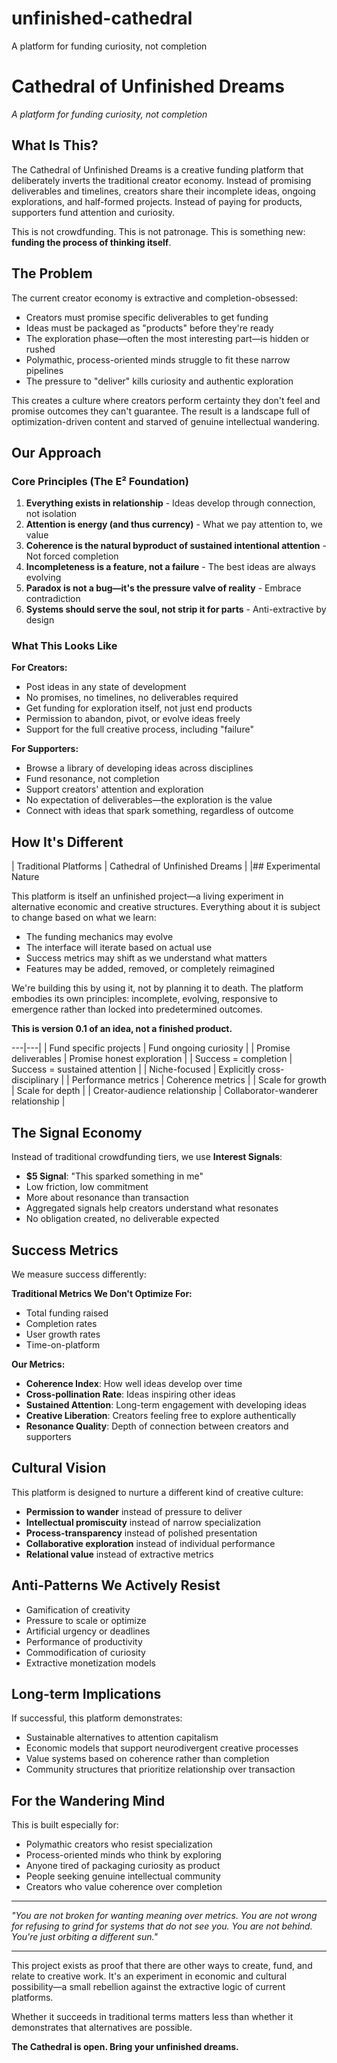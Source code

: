 # unfinished-cathedral
A platform for funding curiosity, not completion

# Cathedral of Unfinished Dreams

*A platform for funding curiosity, not completion*

## What Is This?

The Cathedral of Unfinished Dreams is a creative funding platform that deliberately inverts the traditional creator economy. Instead of promising deliverables and timelines, creators share their incomplete ideas, ongoing explorations, and half-formed projects. Instead of paying for products, supporters fund attention and curiosity.

This is not crowdfunding. This is not patronage. This is something new: **funding the process of thinking itself**.

## The Problem

The current creator economy is extractive and completion-obsessed:
- Creators must promise specific deliverables to get funding
- Ideas must be packaged as "products" before they're ready
- The exploration phase—often the most interesting part—is hidden or rushed
- Polymathic, process-oriented minds struggle to fit these narrow pipelines
- The pressure to "deliver" kills curiosity and authentic exploration

This creates a culture where creators perform certainty they don't feel and promise outcomes they can't guarantee. The result is a landscape full of optimization-driven content and starved of genuine intellectual wandering.

## Our Approach

### Core Principles (The E² Foundation)

1. **Everything exists in relationship** - Ideas develop through connection, not isolation
2. **Attention is energy (and thus currency)** - What we pay attention to, we value
3. **Coherence is the natural byproduct of sustained intentional attention** - Not forced completion
4. **Incompleteness is a feature, not a failure** - The best ideas are always evolving
5. **Paradox is not a bug—it's the pressure valve of reality** - Embrace contradiction
6. **Systems should serve the soul, not strip it for parts** - Anti-extractive by design

### What This Looks Like

**For Creators:**
- Post ideas in any state of development
- No promises, no timelines, no deliverables required
- Get funding for exploration itself, not just end products
- Permission to abandon, pivot, or evolve ideas freely
- Support for the full creative process, including "failure"

**For Supporters:**
- Browse a library of developing ideas across disciplines
- Fund resonance, not completion
- Support creators' attention and exploration
- No expectation of deliverables—the exploration is the value
- Connect with ideas that spark something, regardless of outcome

## How It's Different

| Traditional Platforms | Cathedral of Unfinished Dreams |
|## Experimental Nature

This platform is itself an unfinished project—a living experiment in alternative economic and creative structures. Everything about it is subject to change based on what we learn:

- The funding mechanics may evolve
- The interface will iterate based on actual use
- Success metrics may shift as we understand what matters
- Features may be added, removed, or completely reimagined

We're building this by using it, not by planning it to death. The platform embodies its own principles: incomplete, evolving, responsive to emergence rather than locked into predetermined outcomes.

**This is version 0.1 of an idea, not a finished product.**

---|---|
| Fund specific projects | Fund ongoing curiosity |
| Promise deliverables | Promise honest exploration |
| Success = completion | Success = sustained attention |
| Niche-focused | Explicitly cross-disciplinary |
| Performance metrics | Coherence metrics |
| Scale for growth | Scale for depth |
| Creator-audience relationship | Collaborator-wanderer relationship |

## The Signal Economy

Instead of traditional crowdfunding tiers, we use **Interest Signals**:

- **$5 Signal**: "This sparked something in me"
- Low friction, low commitment
- More about resonance than transaction
- Aggregated signals help creators understand what resonates
- No obligation created, no deliverable expected

## Success Metrics

We measure success differently:

**Traditional Metrics We Don't Optimize For:**
- Total funding raised
- Completion rates
- User growth rates
- Time-on-platform

**Our Metrics:**
- **Coherence Index**: How well ideas develop over time
- **Cross-pollination Rate**: Ideas inspiring other ideas
- **Sustained Attention**: Long-term engagement with developing ideas
- **Creative Liberation**: Creators feeling free to explore authentically
- **Resonance Quality**: Depth of connection between creators and supporters

## Cultural Vision

This platform is designed to nurture a different kind of creative culture:

- **Permission to wander** instead of pressure to deliver
- **Intellectual promiscuity** instead of narrow specialization  
- **Process-transparency** instead of polished presentation
- **Collaborative exploration** instead of individual performance
- **Relational value** instead of extractive metrics

## Anti-Patterns We Actively Resist

- Gamification of creativity
- Pressure to scale or optimize
- Artificial urgency or deadlines
- Performance of productivity
- Commodification of curiosity
- Extractive monetization models

## Long-term Implications

If successful, this platform demonstrates:
- Sustainable alternatives to attention capitalism
- Economic models that support neurodivergent creative processes
- Value systems based on coherence rather than completion
- Community structures that prioritize relationship over transaction

## For the Wandering Mind

This is built especially for:
- Polymathic creators who resist specialization
- Process-oriented minds who think by exploring
- Anyone tired of packaging curiosity as product
- People seeking genuine intellectual community
- Creators who value coherence over completion

---

*"You are not broken for wanting meaning over metrics. You are not wrong for refusing to grind for systems that do not see you. You are not behind. You're just orbiting a different sun."*

---

This project exists as proof that there are other ways to create, fund, and relate to creative work. It's an experiment in economic and cultural possibility—a small rebellion against the extractive logic of current platforms.

Whether it succeeds in traditional terms matters less than whether it demonstrates that alternatives are possible.

**The Cathedral is open. Bring your unfinished dreams.**
